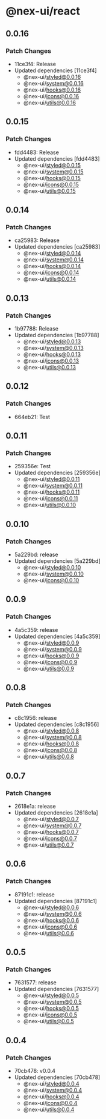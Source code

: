 # @nex-ui/react

## 0.0.16

### Patch Changes

- 11ce3f4: Release
- Updated dependencies [11ce3f4]
  - @nex-ui/styled@0.0.16
  - @nex-ui/system@0.0.16
  - @nex-ui/hooks@0.0.16
  - @nex-ui/icons@0.0.16
  - @nex-ui/utils@0.0.16

## 0.0.15

### Patch Changes

- fdd4483: Release
- Updated dependencies [fdd4483]
  - @nex-ui/styled@0.0.15
  - @nex-ui/system@0.0.15
  - @nex-ui/hooks@0.0.15
  - @nex-ui/icons@0.0.15
  - @nex-ui/utils@0.0.15

## 0.0.14

### Patch Changes

- ca25983: Release
- Updated dependencies [ca25983]
  - @nex-ui/styled@0.0.14
  - @nex-ui/system@0.0.14
  - @nex-ui/hooks@0.0.14
  - @nex-ui/icons@0.0.14
  - @nex-ui/utils@0.0.14

## 0.0.13

### Patch Changes

- 1b97788: Release
- Updated dependencies [1b97788]
  - @nex-ui/styled@0.0.13
  - @nex-ui/system@0.0.13
  - @nex-ui/hooks@0.0.13
  - @nex-ui/icons@0.0.13
  - @nex-ui/utils@0.0.13

## 0.0.12

### Patch Changes

- 664eb21: Test

## 0.0.11

### Patch Changes

- 259356e: Test
- Updated dependencies [259356e]
  - @nex-ui/styled@0.0.11
  - @nex-ui/system@0.0.11
  - @nex-ui/hooks@0.0.11
  - @nex-ui/icons@0.0.11
  - @nex-ui/utils@0.0.10

## 0.0.10

### Patch Changes

- 5a229bd: release
- Updated dependencies [5a229bd]
  - @nex-ui/styled@0.0.10
  - @nex-ui/system@0.0.10
  - @nex-ui/icons@0.0.10

## 0.0.9

### Patch Changes

- 4a5c359: release
- Updated dependencies [4a5c359]
  - @nex-ui/styled@0.0.9
  - @nex-ui/system@0.0.9
  - @nex-ui/hooks@0.0.9
  - @nex-ui/icons@0.0.9
  - @nex-ui/utils@0.0.9

## 0.0.8

### Patch Changes

- c8c1956: release
- Updated dependencies [c8c1956]
  - @nex-ui/styled@0.0.8
  - @nex-ui/system@0.0.8
  - @nex-ui/hooks@0.0.8
  - @nex-ui/icons@0.0.8
  - @nex-ui/utils@0.0.8

## 0.0.7

### Patch Changes

- 2618e1a: release
- Updated dependencies [2618e1a]
  - @nex-ui/styled@0.0.7
  - @nex-ui/system@0.0.7
  - @nex-ui/hooks@0.0.7
  - @nex-ui/icons@0.0.7
  - @nex-ui/utils@0.0.7

## 0.0.6

### Patch Changes

- 87191c1: release
- Updated dependencies [87191c1]
  - @nex-ui/styled@0.0.6
  - @nex-ui/system@0.0.6
  - @nex-ui/hooks@0.0.6
  - @nex-ui/icons@0.0.6
  - @nex-ui/utils@0.0.6

## 0.0.5

### Patch Changes

- 7631577: release
- Updated dependencies [7631577]
  - @nex-ui/styled@0.0.5
  - @nex-ui/system@0.0.5
  - @nex-ui/hooks@0.0.5
  - @nex-ui/icons@0.0.5
  - @nex-ui/utils@0.0.5

## 0.0.4

### Patch Changes

- 70cb478: v0.0.4
- Updated dependencies [70cb478]
  - @nex-ui/styled@0.0.4
  - @nex-ui/system@0.0.4
  - @nex-ui/hooks@0.0.4
  - @nex-ui/icons@0.0.4
  - @nex-ui/utils@0.0.4
